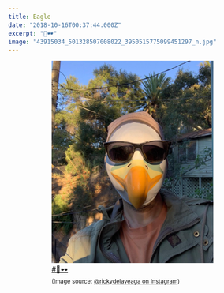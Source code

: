 ```yaml
---
title: Eagle
date: "2018-10-16T00:37:44.000Z"
excerpt: "🦅🕶"
image: "43915034_501328507008022_3950515775099451297_n.jpg"
---
```


<div style="max-width: 408px; margin: 0 auto"><figure>
<img src="43915034_501328507008022_3950515775099451297_n.jpg"
     alt="eagle" /><br />
<figcaption style="font-style: normal">
<a href="https://www.instagram.com/explore/tags/%F0%9F%A6%85%F0%9F%95%B6/">#🦅🕶</a><br />
<small>(Image source: <a href="https://www.instagram.com/p/Bo-WEH_hQOA/">@rickydelaveaga on Instagram</a>)</small>
</figcaption>
</figure></div>